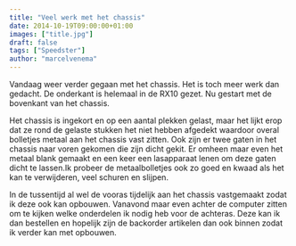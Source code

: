 ```yaml
---
title: "Veel werk met het chassis"
date: 2014-10-19T09:00:00+01:00
images: ["title.jpg"]
draft: false
tags: ["Speedster"]
author: "marcelvenema"
---
```


Vandaag weer verder gegaan met het chassis. Het is toch meer werk dan gedacht. De onderkant is helemaal in de RX10 gezet. Nu gestart met de bovenkant van het chassis. 


Het chassis is ingekort en op een aantal plekken gelast, maar het lijkt erop dat ze rond de gelaste stukken het niet hebben afgedekt waardoor overal bolletjes metaal aan het chassis vast zitten. Ook zijn er twee gaten in het chassis naar voren gekomen die zijn dicht gekit. Er omheen maar even het metaal blank gemaakt en een keer een lasapparaat lenen om deze gaten dicht te lassen.Ik probeer de metaalbolletjes ook zo goed en kwaad als het kan te verwijderen, veel schuren en slijpen.


In de tussentijd al wel de vooras tijdelijk aan het chassis vastgemaakt zodat ik deze ook kan opbouwen. Vanavond maar even achter de computer zitten om te kijken welke onderdelen ik nodig heb voor de achteras. Deze kan ik dan bestellen en hopelijk zijn de backorder artikelen dan ook binnen zodat ik verder kan met opbouwen.

